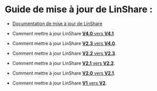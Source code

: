 # Guide de mise à jour de LinShare :

* [Documentation de mise à jour de LinShare](linshare-upgrade.md)

* Comment mettre à jour LinShare  [__V4.0__ vers __V4.1__](linshare-upgrade-from-v4.0-to-v4.1.md).

* Comment mettre à jour LinShare  [__V2.3__ vers __V4.0__](linshare-upgrade-from-v2.3-to-v4.0.md).

* Comment mettre à jour LinShare  [__V2.2__ vers __V2.3__](linshare-upgrade-from-v2.2-to-v2.3.md).

* Comment mettre à jour LinShare [__V2.1__ vers __V2.2__](linshare-upgrade-from-v2.1-to-v2.2.md).

* Comment mettre à jour LinShare  [__V2.0__ vers __V2.1__](linshare-upgrade-from-v2.0-to-v2.1.md).

* Comment mettre à jour LinShare  [__V1__ vers __V2__](linshare-upgrade-from-v1-to-v2.md).
